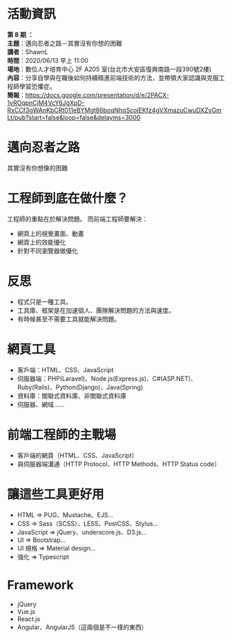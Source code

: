 # 活動資訊

**第 8 期 ：**<br>
**主題**：邁向忍者之路－其實沒有你想的困難<br>
**講者**：ShawnL<br>
**時間**：2020/06/13 早上 11:00<br>
**場地**：數位人才培育中心 2F A205 室(台北市大安區復興南路一段390號2樓) <br>
**內容**：分享自學與在職後如何持續精進前端技術的方法，並帶領大家認識與克服工程師學習恐懼症。<br>
**簡報**：https://docs.google.com/presentation/d/e/2PACX-1vROqpnCjM4VcY6JgXpD-RxCCf3gWAnKbCRt011eBYMgt86boqNhqScolEKfz4gVXmazuCwuDXZyGmLt/pub?start=false&loop=false&delayms=3000

# 邁向忍者之路
其實沒有你想像的困難

# 工程師到底在做什麼？
工程師的重點在於解決問題。
而前端工程師要解決：
- 網頁上的視覺畫面、動畫
- 網頁上的效能優化
- 針對不同瀏覽器做優化

# 反思
- 程式只是一種工具。
- 工具庫、框架是在加速個人、團隊解決問題的方法與速度。
- 有時候甚至不需要工具就能解決問題。

# 網頁工具
- 客戶端：HTML、CSS、JavaScript
- 伺服器端：PHP(Laravel)、Node.js(Express.js)、C#(ASP.NET)、Ruby(Rails)、Python(Django)、Java(Spring)
- 資料庫：關聯式資料庫、非關聯式資料庫
- 伺服器、網域……

# 前端工程師的主戰場
- 客戶端的網頁（HTML、CSS、JavaScript）
- 與伺服器端溝通（HTTP Protocol、HTTP Methods、HTTP Status code）

# 讓這些工具更好用
- HTML => PUG、Mustache、EJS...
- CSS => Sass（SCSS）、LESS、PostCSS、Stylus...
- JavaScript => jQuery、underscore.js、D3.js...
- UI => Bootstrap...
- UI 規格 => Material design...
- 強化 => Typescript

# Framework
- jQuery
- Vue.js
- React.js
- Angular、AngularJS（這兩個是不一樣的東西）
